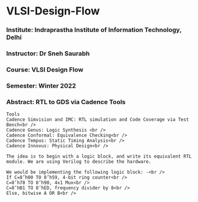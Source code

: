 # VLSI-Design-Flow
### Institute: Indraprastha Institute of Information Technology, Delhi
### Instructor: Dr Sneh Saurabh
### Course: VLSI Design Flow
### Semester: Winter 2022
### Abstract: RTL to GDS via Cadence Tools 

```
Tools
Cadence Simvision and IMC: RTL simulation and Code Coverage via Test Bench<br />
Cadence Genus: Logic Synthesis <br />
Cadence Conformal: Equivalence Checking<br />
Cadence Tempus: Static Timing Analysis<br />
Cadence Innovus: Physical Design<br />
```

```
The idea is to begin with a logic block, and write its equivalent RTL module. We are using Verilog to describe the hardware.

We would be implementing the following logic block: -<br />
If C=8’h00 TO 8’h59, 4-bit ring counter<br />
C=8’h78 TO 8’h90, 4x1 Mux<br />
C=8’hB1 TO 8’hED, frequency divider by 8<br />
Else, bitwise A OR B<br />
```



